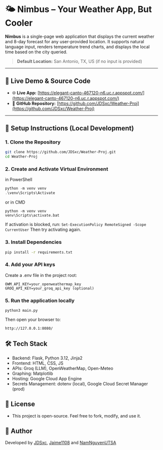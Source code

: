 # 🌤️ Nimbus – Your Weather App, But Cooler

**Nimbus** is a single-page web application that displays the current weather and 8-day forecast for any user-provided location. It supports natural language input, renders temperature trend charts, and displays the local time based on the city queried.

> **Default Location:** San Antonio, TX, US (if no input is provided)

---

## 🔗 Live Demo & Source Code

- 🌐 **Live App:** [https://elegant-canto-467120-n6.uc.r.appspot.com/](https://elegant-canto-467120-n6.uc.r.appspot.com/)
- 📂 **GitHub Repository:** [https://github.com/JDSxc/Weather-Proj](https://github.com/JDSxc/Weather-Proj)

---

## 🚀 Setup Instructions (Local Development)

### 1. Clone the Repository
```bash
git clone https://github.com/JDSxc/Weather-Proj.git
cd Weather-Proj
```
### 2. Create and Activate Virtual Environment
in PowerShell
```PowerShell
python -m venv venv
.\venv\Scripts\Activate
```
or in CMD
```CMD 
python -m venv venv
venv\Scripts\activate.bat
```
If activation is blocked, run:
```Set-ExecutionPolicy RemoteSigned -Scope CurrentUser```
Then try activating again.

### 3. Install Dependencies

```bash
pip install -r requirements.txt
```
### 4. Add your API keys
Create a .env file in the project root:
```
OWM_API_KEY=your_openweathermap_key
GROQ_API_KEY=your_groq_api_key (optional)
```
### 5. Run the application locally

```
python3 main.py
```
Then open your browser to:
```
http://127.0.0.1:8080/
```


## 🛠️ Tech Stack
- Backend: Flask, Python 3.12, Jinja2
- Frontend: HTML, CSS, JS
- APIs: Groq (LLM), OpenWeatherMap, Open-Meteo
- Graphing: Matplotlib
- Hosting: Google Cloud App Engine
- Secrets Management: dotenv (local), Google Cloud Secret Manager (prod)
## 📄 License
- This project is open-source. Feel free to fork, modify, and use it.

## 👤 Author
Developed by [JDSxc](https://github.com/JDSxc), [Jaime1108](https://github.com/Jaime1108) and [NamNguyenUTSA](https://github.com/NamNguyenUTSA)
